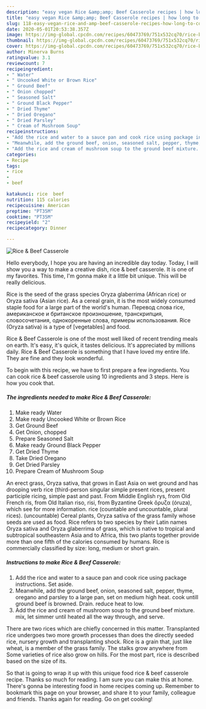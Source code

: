 ```yaml
---
description: "easy vegan Rice &amp;amp; Beef Casserole recipes | how long to cook Rice &amp;amp; Beef Casserole"
title: "easy vegan Rice &amp;amp; Beef Casserole recipes | how long to cook Rice &amp;amp; Beef Casserole"
slug: 118-easy-vegan-rice-and-amp-beef-casserole-recipes-how-long-to-cook-rice-and-amp-beef-casserole
date: 2020-05-01T20:53:38.357Z
image: https://img-global.cpcdn.com/recipes/60473769/751x532cq70/rice-beef-casserole-recipe-main-photo.jpg
thumbnail: https://img-global.cpcdn.com/recipes/60473769/751x532cq70/rice-beef-casserole-recipe-main-photo.jpg
cover: https://img-global.cpcdn.com/recipes/60473769/751x532cq70/rice-beef-casserole-recipe-main-photo.jpg
author: Minerva Burns
ratingvalue: 3.1
reviewcount: 7
recipeingredient:
- " Water"
- " Uncooked White or Brown Rice"
- " Ground Beef"
- " Onion chopped"
- " Seasoned Salt"
- " Ground Black Pepper"
- " Dried Thyme"
- " Dried Oregano"
- " Dried Parsley"
- " Cream of Mushroom Soup"
recipeinstructions:
- "Add the rice and water to a sauce pan and cook rice using package instructions. Set aside."
- "Meanwhile, add the ground beef, onion, seasoned salt, pepper, thyme, oregano and parsley to a large pan, set on medium high heat. cook untill ground beef is browned. Drain. reduce heat to low."
- "Add the rice and cream of mushroom soup to the ground beef mixture. mix, let simmer until heated all the way through, and serve."
categories:
- Recipe
tags:
- rice
- 
- beef

katakunci: rice  beef 
nutrition: 115 calories
recipecuisine: American
preptime: "PT35M"
cooktime: "PT35M"
recipeyield: "2"
recipecategory: Dinner

---
```



![Rice &amp; Beef Casserole](https://img-global.cpcdn.com/recipes/60473769/751x532cq70/rice-beef-casserole-recipe-main-photo.jpg)

Hello everybody, I hope you are having an incredible day today. Today, I will show you a way to make a creative dish, rice &amp; beef casserole. It is one of my favorites. This time, I'm gonna make it a little bit unique. This will be really delicious.

Rice is the seed of the grass species Oryza glaberrima (African rice) or Oryza sativa (Asian rice). As a cereal grain, it is the most widely consumed staple food for a large part of the world&#39;s human. Перевод слова rice, американское и британское произношение, транскрипция, словосочетания, однокоренные слова, примеры использования. Rice (Oryza sativa) is a type of [vegetables] and food.

Rice &amp; Beef Casserole is one of the most well liked of recent trending meals on earth. It's easy, it's quick, it tastes delicious. It's appreciated by millions daily. Rice &amp; Beef Casserole is something that I have loved my entire life. They are fine and they look wonderful.


To begin with this recipe, we have to first prepare a few ingredients. You can cook rice &amp; beef casserole using 10 ingredients and 3 steps. Here is how you cook that.

<!--inarticleads1-->

##### The ingredients needed to make Rice &amp; Beef Casserole:

1. Make ready  Water
1. Make ready  Uncooked White or Brown Rice
1. Get  Ground Beef
1. Get  Onion, chopped
1. Prepare  Seasoned Salt
1. Make ready  Ground Black Pepper
1. Get  Dried Thyme
1. Take  Dried Oregano
1. Get  Dried Parsley
1. Prepare  Cream of Mushroom Soup


An erect grass, Oryza sativa, that grows in East Asia on wet ground and has drooping verb rice (third-person singular simple present rices, present participle ricing, simple past and past. From Middle English rys, from Old French ris, from Old Italian riso, risi, from Byzantine Greek ὄρυζα (óruza), which see for more information. rice (countable and uncountable, plural rices). (uncountable) Cereal plants, Oryza sativa of the grass family whose seeds are used as food. Rice refers to two species by their Latin names Oryza sativa and Oryza glaberrima of grass, which is native to tropical and subtropical southeastern Asia and to Africa, this two plants together provide more than one fifth of the calories consumed by humans. Rice is commercially classified by size: long, medium or short grain. 

<!--inarticleads2-->

##### Instructions to make Rice &amp; Beef Casserole:

1. Add the rice and water to a sauce pan and cook rice using package instructions. Set aside.
1. Meanwhile, add the ground beef, onion, seasoned salt, pepper, thyme, oregano and parsley to a large pan, set on medium high heat. cook untill ground beef is browned. Drain. reduce heat to low.
1. Add the rice and cream of mushroom soup to the ground beef mixture. mix, let simmer until heated all the way through, and serve.


There are two rices which are chiefly concerned in this matter. Transplanted rice undergoes two more growth processes than does the directly seeded rice, nursery growth and transplanting shock. Rice is a grain that, just like wheat, is a member of the grass family. The stalks grow anywhere from Some varieties of rice also grow on hills. For the most part, rice is described based on the size of its. 

So that is going to wrap it up with this unique food rice &amp; beef casserole recipe. Thanks so much for reading. I am sure you can make this at home. There's gonna be interesting food in home recipes coming up. Remember to bookmark this page on your browser, and share it to your family, colleague and friends. Thanks again for reading. Go on get cooking!
